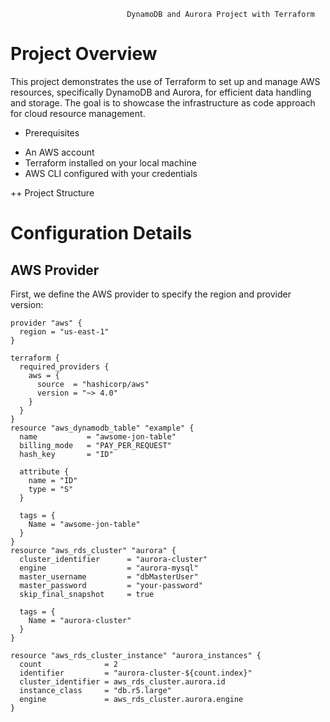                               DynamoDB and Aurora Project with Terraform

# Project Overview
This project demonstrates the use of Terraform to set up and manage AWS resources, specifically DynamoDB and Aurora, for efficient data handling and storage. The goal is to showcase the infrastructure as code approach for cloud resource management.

+ Prerequisites
- An AWS account
- Terraform installed on your local machine
- AWS CLI configured with your credentials

++ Project Structure

# Configuration Details

## AWS Provider
First, we define the AWS provider to specify the region and provider version:
```hcl
provider "aws" {
  region = "us-east-1"
}

terraform {
  required_providers {
    aws = {
      source  = "hashicorp/aws"
      version = "~> 4.0"
    }
  }
}
resource "aws_dynamodb_table" "example" {
  name           = "awsome-jon-table"
  billing_mode   = "PAY_PER_REQUEST"
  hash_key       = "ID"

  attribute {
    name = "ID"
    type = "S"
  }

  tags = {
    Name = "awsome-jon-table"
  }
}
resource "aws_rds_cluster" "aurora" {
  cluster_identifier      = "aurora-cluster"
  engine                  = "aurora-mysql"
  master_username         = "dbMasterUser"
  master_password         = "your-password"
  skip_final_snapshot     = true

  tags = {
    Name = "aurora-cluster"
  }
}

resource "aws_rds_cluster_instance" "aurora_instances" {
  count              = 2
  identifier         = "aurora-cluster-${count.index}"
  cluster_identifier = aws_rds_cluster.aurora.id
  instance_class     = "db.r5.large"
  engine             = aws_rds_cluster.aurora.engine
}

